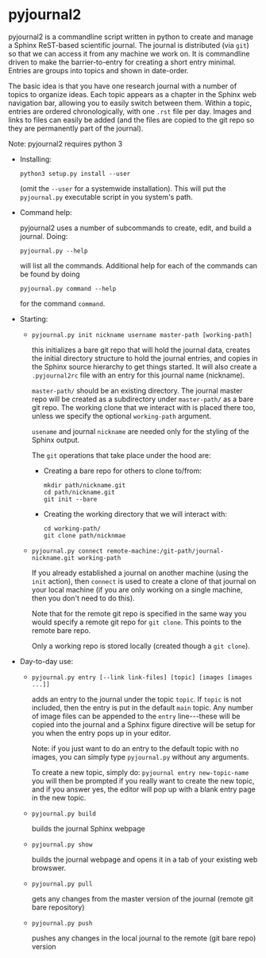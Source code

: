 # pyjournal2

pyjournal2 is a commandline script written in python to create and
manage a Sphinx ReST-based scientific journal.  The journal is
distributed (via `git`) so that we can access it from any machine we
work on.  It is commandline driven to make the barrier-to-entry for
creating a short entry minimal.  Entries are groups into topics and
shown in date-order.

The basic idea is that you have one research journal with a number of
topics to organize ideas.  Each topic appears as a chapter in the
Sphinx web navigation bar, allowing you to easily switch between them.
Within a topic, entries are ordered chronologically, with one `.rst`
file per day.  Images and links to files can easily be added (and the
files are copied to the git repo so they are permanently part of the
journal).

Note: pyjournal2 requires python 3

* Installing:

  ```
  python3 setup.py install --user
  ```

  (omit the `--user` for a systemwide installation).  This will put the
  `pyjournal.py` executable script in you system's path.

* Command help:

  pyjournal2 uses a number of subcommands to create, edit, and build a
  journal.  Doing:
  ```
  pyjournal.py --help
  ```
  will list all the commands.  Additional help for each of the commands
  can be found by doing
  ```
  pyjournal.py command --help
  ```
  for the command `command`.

* Starting:

  - `pyjournal.py init nickname username master-path [working-path]`

    this initializes a bare git repo that will hold the journal data,
    creates the initial directory structure to hold the journal
    entries, and copies in the Sphinx source hierarchy to get things
    started. It will also create a `.pyjournal2rc` file
    with an entry for this journal name (nickname).

    `master-path/` should be an existing directory.  The journal
	master repo will be created as a subdirectory under `master-path/`
	as a bare git repo.  The working clone that we interact with is
	placed there too, unless we specify the optional `working-path`
	argument.

    `usename` and journal `nickname` are needed only for the styling
    of the Sphinx output.

    The `git` operations that take place under the hood are:

      - Creating a bare repo for others to clone to/from:

        ```
        mkdir path/nickname.git
        cd path/nickname.git
        git init --bare
        ```

      - Creating the working directory that we will interact with:

        ```
        cd working-path/
        git clone path/nicknmae
        ```


  - `pyjournal.py connect remote-machine:/git-path/journal-nickname.git working-path`

    If you already established a journal on another machine (using the
    `init` action), then `connect` is used to create a clone of that
    journal on your local machine (if you are only working on a single
    machine, then you don't need to do this).

    Note that for the remote git repo is specified in the same way you
    would specify a remote git repo for `git clone`.  This points to
    the remote bare repo.

    Only a working repo is stored locally (created though a `git clone`).


* Day-to-day use:

  - `pyjournal.py entry [--link link-files] [topic] [images [images ...]]`

    adds an entry to the journal under the topic `topic`.  If `topic`
    is not included, then the entry is put in the default `main` topic.
    Any number of image files can be appended to the `entry` line---these
    will be copied into the journal and a Sphinx figure directive will
    be setup for you when the entry pops up in your editor.

    Note: if you just want to do an entry to the default topic with
    no images, you can simply type `pyjournal.py` without any arguments.

    To create a new topic, simply do:
    ```pyjournal entry new-topic-name```
    you will then be prompted if you really want to create the new topic,
    and if you answer yes, the editor will pop up with a blank entry
    page in the new topic.

  - `pyjournal.py build`

    builds the journal Sphinx webpage

  - `pyjournal.py show`

    builds the journal webpage and opens it in a tab of your existing
    web browswer.

  - `pyjournal.py pull`

    gets any changes from the master version of the journal (remote
    git bare repository)

  - `pyjournal.py push`

    pushes any changes in the local journal to the remote (git bare
    repo) version


